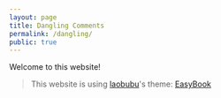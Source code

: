 ```yaml
---
layout: page
title: Dangling Comments
permalink: /dangling/
public: true
---
```


Welcome to this website!

> This website is using [laobubu](http://laobubu.net)'s theme: [EasyBook](https://github.com/laobubu/jekyll-theme-EasyBook)
